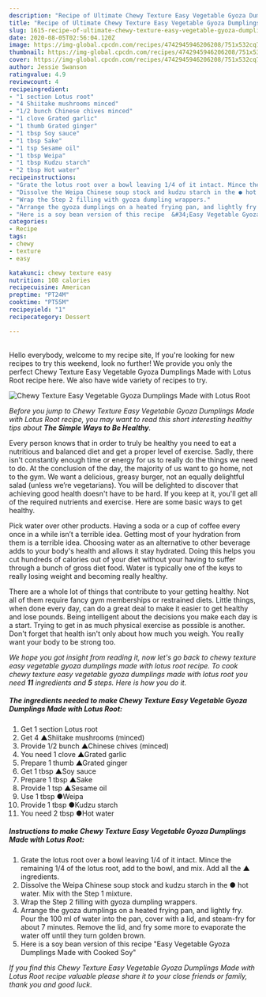 ```yaml
---
description: "Recipe of Ultimate Chewy Texture Easy Vegetable Gyoza Dumplings Made with Lotus Root"
title: "Recipe of Ultimate Chewy Texture Easy Vegetable Gyoza Dumplings Made with Lotus Root"
slug: 1615-recipe-of-ultimate-chewy-texture-easy-vegetable-gyoza-dumplings-made-with-lotus-root
date: 2020-08-05T02:56:04.120Z
image: https://img-global.cpcdn.com/recipes/4742945946206208/751x532cq70/chewy-texture-easy-vegetable-gyoza-dumplings-made-with-lotus-root-recipe-main-photo.jpg
thumbnail: https://img-global.cpcdn.com/recipes/4742945946206208/751x532cq70/chewy-texture-easy-vegetable-gyoza-dumplings-made-with-lotus-root-recipe-main-photo.jpg
cover: https://img-global.cpcdn.com/recipes/4742945946206208/751x532cq70/chewy-texture-easy-vegetable-gyoza-dumplings-made-with-lotus-root-recipe-main-photo.jpg
author: Jessie Swanson
ratingvalue: 4.9
reviewcount: 4
recipeingredient:
- "1 section Lotus root"
- "4 Shiitake mushrooms minced"
- "1/2 bunch Chinese chives minced"
- "1 clove Grated garlic"
- "1 thumb Grated ginger"
- "1 tbsp Soy sauce"
- "1 tbsp Sake"
- "1 tsp Sesame oil"
- "1 tbsp Weipa"
- "1 tbsp Kudzu starch"
- "2 tbsp Hot water"
recipeinstructions:
- "Grate the lotus root over a bowl leaving 1/4 of it intact. Mince the remaining 1/4 of the lotus root, add to the bowl, and mix. Add all the ▲ ingredients."
- "Dissolve the Weipa Chinese soup stock and kudzu starch in the ● hot water. Mix with the Step 1 mixture."
- "Wrap the Step 2 filling with gyoza dumpling wrappers."
- "Arrange the gyoza dumplings on a heated frying pan, and lightly fry. Pour the 100 ml of water into the pan, cover with a lid, and steam-fry for about 7 minutes. Remove the lid, and fry some more to evaporate the water off until they turn golden brown."
- "Here is a soy bean version of this recipe  &#34;Easy Vegetable Gyoza Dumplings Made with Cooked Soy&#34;"
categories:
- Recipe
tags:
- chewy
- texture
- easy

katakunci: chewy texture easy 
nutrition: 108 calories
recipecuisine: American
preptime: "PT24M"
cooktime: "PT55M"
recipeyield: "1"
recipecategory: Dessert

---
```

<br>
Hello everybody, welcome to my recipe site, If you're looking for new recipes to try this weekend, look no further! We provide you only the perfect Chewy Texture Easy Vegetable Gyoza Dumplings Made with Lotus Root recipe here. We also have wide variety of recipes to try.
<br>


![Chewy Texture Easy Vegetable Gyoza Dumplings Made with Lotus Root](https://img-global.cpcdn.com/recipes/4742945946206208/751x532cq70/chewy-texture-easy-vegetable-gyoza-dumplings-made-with-lotus-root-recipe-main-photo.jpg)

<i>Before you jump to Chewy Texture Easy Vegetable Gyoza Dumplings Made with Lotus Root recipe, you may want to read this short interesting healthy tips about <strong>The Simple Ways to Be Healthy</strong>.</i>

Every person knows that in order to truly be healthy you need to eat a nutritious and balanced diet and get a proper level of exercise. Sadly, there isn't constantly enough time or energy for us to really do the things we need to do. At the conclusion of the day, the majority of us want to go home, not to the gym. We want a delicious, greasy burger, not an equally delightful salad (unless we’re vegetarians). You will be delighted to discover that achieving good health doesn't have to be hard. If you keep at it, you'll get all of the required nutrients and exercise. Here are some basic ways to get healthy.

Pick water over other products. Having a soda or a cup of coffee every once in a while isn’t a terrible idea. Getting most of your hydration from them is a terrible idea. Choosing water as an alternative to other beverage adds to your body's health and allows it stay hydrated. Doing this helps you cut hundreds of calories out of your diet without your having to suffer through a bunch of gross diet food. Water is typically one of the keys to really losing weight and becoming really healthy.

There are a whole lot of things that contribute to your getting healthy. Not all of them require fancy gym memberships or restrained diets. Little things, when done every day, can do a great deal to make it easier to get healthy and lose pounds. Being intelligent about the decisions you make each day is a start. Trying to get in as much physical exercise as possible is another. Don't forget that health isn't only about how much you weigh. You really want your body to be strong too. 


<i>We hope you got insight from reading it, now let's go back to chewy texture easy vegetable gyoza dumplings made with lotus root recipe. To cook chewy texture easy vegetable gyoza dumplings made with lotus root you need <strong>11</strong> ingredients and <strong>5</strong> steps. Here is how you do it.
</i>

##### The ingredients needed to make Chewy Texture Easy Vegetable Gyoza Dumplings Made with Lotus Root:

1. Get 1 section Lotus root
1. Get 4 ▲Shiitake mushrooms (minced)
1. Provide 1/2 bunch ▲Chinese chives (minced)
1. You need 1 clove ▲Grated garlic
1. Prepare 1 thumb ▲Grated ginger
1. Get 1 tbsp ▲Soy sauce
1. Prepare 1 tbsp ▲Sake
1. Provide 1 tsp ▲Sesame oil
1. Use 1 tbsp ●Weipa
1. Provide 1 tbsp ●Kudzu starch
1. You need 2 tbsp ●Hot water


##### Instructions to make Chewy Texture Easy Vegetable Gyoza Dumplings Made with Lotus Root:

1. Grate the lotus root over a bowl leaving 1/4 of it intact. Mince the remaining 1/4 of the lotus root, add to the bowl, and mix. Add all the ▲ ingredients.
1. Dissolve the Weipa Chinese soup stock and kudzu starch in the ● hot water. Mix with the Step 1 mixture.
1. Wrap the Step 2 filling with gyoza dumpling wrappers.
1. Arrange the gyoza dumplings on a heated frying pan, and lightly fry. Pour the 100 ml of water into the pan, cover with a lid, and steam-fry for about 7 minutes. Remove the lid, and fry some more to evaporate the water off until they turn golden brown.
1. Here is a soy bean version of this recipe  &#34;Easy Vegetable Gyoza Dumplings Made with Cooked Soy&#34;


<i>If you find this Chewy Texture Easy Vegetable Gyoza Dumplings Made with Lotus Root recipe valuable please share it to your close friends or family, thank you and good luck.</i>
